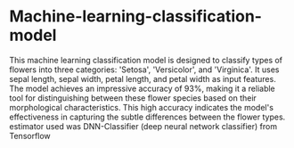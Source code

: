 # Machine-learning-classification-model
This machine learning classification model is designed to classify types of flowers into three categories: 'Setosa', 'Versicolor', and 'Virginica'. It uses sepal length, sepal width, petal length, and petal width as input features. The model achieves an impressive accuracy of 93%, making it a reliable tool for distinguishing between these flower species based on their morphological characteristics. This high accuracy indicates the model's effectiveness in capturing the subtle differences between the flower types.
estimator used was DNN-Classifier (deep neural network classifier) from Tensorflow

